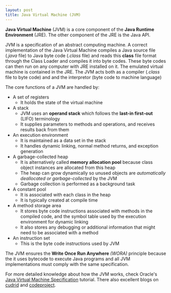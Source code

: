 ```yaml
---
layout: post
title: Java Virtual Machine (JVM)
---
```


**Java Virtual Machine** (JVM) is a core component of the **Java Runtime Environment** (JRE). The other component of the JRE is the Java API.
 
JVM is a specification of an abstract computing machine. A correct implementation of the Java Virtual Machine compiles a Java source file (*.java* file) to Java byte code (*.class* file) and reads this **class** file format through the Class Loader and compiles it into byte codes. These byte codes can then run on any computer with JRE installed on it. The emulated virtual machine is contained in the JRE. The JVM acts both as a compiler (*.class* file to byte code) and and the interpretor (byte code to machine
language)
 
The core functions of a JVM are handled by:

- A set of registers
  - It holds the state of the virtual machine
- A stack
  - JVM uses an **operand stack** which follows the **last-in first-out** (LIFO) terminology
  - It supplies parameters to methods and operations, and receives results back from them 
- An execution environment
  - It is maintained as a data set in the stack
  - It handles dynamic linking, normal method returns, and exception generation
- A garbage-collected heap
  - It is alternatively called **memory allocation pool** because class object instances are allocated from this heap
  - The heap can grow dynamically so unused objects are *automatically deallocated or garbage-collected* by the JVM
  - Garbage collection is performed as a background task
- A constant pool
  - It is associated with each class in the heap
  - It is typically created at compile time
- A method storage area
  - It stores byte code instructions associated with methods in the compiled code, and the symbol table used by the execution environment for dynamic linking
  - It also stores any debugging or additional information that might need to be associated with a method
- An instruction set
  - This is the byte code instructions used by JVM
 
The JVM ensures the **Write Once Run Anywhere** *(WORA)* principle because the it uses bytecode to execute Java programs and all JVM implementations must comply with the same specification.
 
For more detailed knowledge about how the JVM works, check Oracle's [Java Virtual Machine Specification](https://docs.oracle.com/javase/specs/jvms/se7/html/index.html) tutorial. There also excellent blogs on [cudrid](http://www.cubrid.org/blog/dev-platform/understanding-jvm-internals/) and [codeproject](http://www.codeproject.com/Articles/30422/How-the-Java-Virtual-Machine-JVM-Works).
